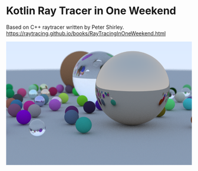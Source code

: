 # Kotlin Ray Tracer in One Weekend

Based on C++ raytracer written by Peter Shirley.
https://raytracing.github.io/books/RayTracingInOneWeekend.html

![Final render](images/final_render.png)